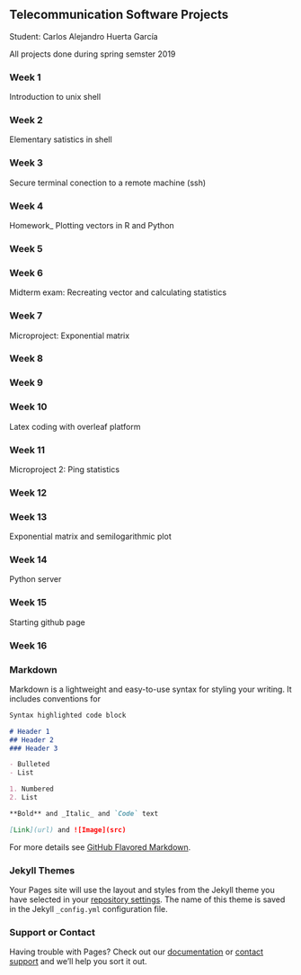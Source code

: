 ## Telecommunication Software Projects

Student: Carlos Alejandro Huerta García

All projects done during spring semster 2019

### Week 1

Introduction to unix shell

### Week 2

Elementary satistics in shell

### Week 3

Secure terminal conection to a remote machine (ssh)

### Week 4

Homework_ Plotting vectors in R and Python

### Week 5



### Week 6

Midterm exam: Recreating vector and calculating statistics

### Week 7

Microproject: Exponential matrix

### Week 8



### Week 9
### Week 10

Latex coding with overleaf platform

### Week 11

Microproject 2: Ping statistics

### Week 12



### Week 13

Exponential matrix and semilogarithmic plot

### Week 14

Python server

### Week 15

Starting github page

### Week 16



### Markdown

Markdown is a lightweight and easy-to-use syntax for styling your writing. It includes conventions for

```markdown
Syntax highlighted code block

# Header 1
## Header 2
### Header 3

- Bulleted
- List

1. Numbered
2. List

**Bold** and _Italic_ and `Code` text

[Link](url) and ![Image](src)
```

For more details see [GitHub Flavored Markdown](https://guides.github.com/features/mastering-markdown/).

### Jekyll Themes

Your Pages site will use the layout and styles from the Jekyll theme you have selected in your [repository settings](https://github.com/CarlosAHuertaG/RAE411/settings). The name of this theme is saved in the Jekyll `_config.yml` configuration file.

### Support or Contact

Having trouble with Pages? Check out our [documentation](https://help.github.com/categories/github-pages-basics/) or [contact support](https://github.com/contact) and we’ll help you sort it out.
